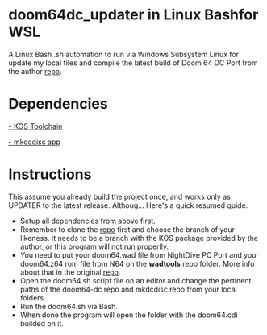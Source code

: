 # doom64dc_updater in Linux Bashfor WSL
A Linux Bash .sh automation to run via Windows Subsystem Linux for update my local files and compile the latest build of Doom 64 DC Port from the author [repo](https://github.com/jnmartin84/doom64-dc/).

# Dependencies

[- KOS Toolchain](https://github.com/DarthMotzkus/doom64dc_updater/blob/main/toolchain_setup.md)

[- mkdcdisc app](https://github.com/DarthMotzkus/doom64dc_updater/blob/main/mkdcdisc_setup.md)

# Instructions

This assume you already build the project once, and works only as UPDATER to the latest release. Althoug... Here's a quick resumed guide.

- Setup all dependencies from above first.
- Remember to clone the [repo](https://github.com/jnmartin84/doom64-dc/) first and choose the branch of your likeness. It needs to be a branch with the KOS package provided by the author, or this program will not run properlly.
- You need to put your doom64.wad file from NightDive PC Port and your doom64.z64 rom file from N64 on the __wadtools__ repo folder. More info about that in the original [repo](https://github.com/jnmartin84/doom64-dc/).
- Open the doom64.sh script file on an editor and change the pertinent paths of the doom64-dc repo and mkdcdisc repo from your local folders.
- Run the doom64.sh via Bash.
- When done the program will open the folder with the doom64.cdi builded on it.
